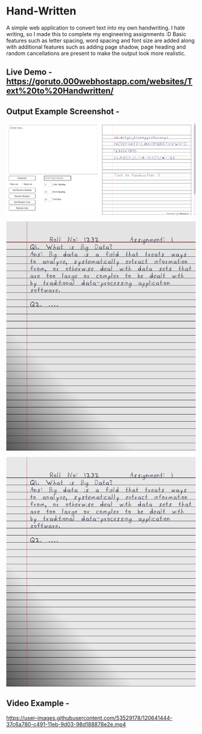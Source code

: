 # Hand-Written

A simple web application to convert text into my own handwriting. I hate writing, so I made this to complete my engineering assignments :D
Basic features such as letter spacing, word spacing and font size are added along with additional features such as adding page shadow, page heading and random cancellations are present to make the output look more realistic.

## Live Demo - https://goruto.000webhostapp.com/websites/Text%20to%20Handwritten/


## Output Example Screenshot -

![Image not supported](example/UI.png)

![Image not supported](example/page2.jfif)

![Image not supported](example/page.png)


## Video Example - 

https://user-images.githubusercontent.com/53529178/120641444-37c6a780-c491-11eb-9d03-98d188878e2e.mp4
